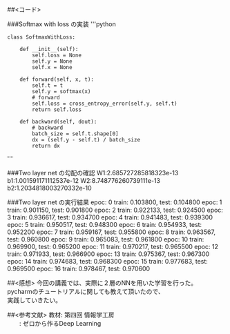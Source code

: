 ##<コード>

###Softmax with loss の実装
'''python

    class SoftmaxWithLoss:

        def __init__(self):
            self.loss = None
            self.y = None
            self.x = None

        def forward(self, x, t):
            self.t = t
            self.y = softmax(x)
            # forward
            self.loss = cross_entropy_error(self.y, self.t)
            return self.loss

        def backward(self, dout):
            # backward
            batch_size = self.t.shape[0]
            dx = (self.y - self.t) / batch_size
            return dx
'''

###Two layer net の勾配の確認
    W1:2.685727285818323e-13
    b1:1.001591171112537e-12
    W2:8.748776260739111e-13
    b2:1.2034818003270332e-10

    
###Two layer net の実行結果
    epoc: 0
    train: 0.103800, test: 0.104800
    epoc: 1
    train: 0.901150, test: 0.901800
    epoc: 2
    train: 0.922133, test: 0.924500
    epoc: 3
    train: 0.936617, test: 0.934700
    epoc: 4
    train: 0.941483, test: 0.939300
    epoc: 5
    train: 0.950517, test: 0.948300
    epoc: 6
    train: 0.954933, test: 0.952200
    epoc: 7
    train: 0.959167, test: 0.955800
    epoc: 8
    train: 0.963567, test: 0.960800
    epoc: 9
    train: 0.965083, test: 0.961800
    epoc: 10
    train: 0.969900, test: 0.965200
    epoc: 11
    train: 0.970217, test: 0.965500
    epoc: 12
    train: 0.971933, test: 0.966900
    epoc: 13
    train: 0.975367, test: 0.967300
    epoc: 14
    train: 0.974683, test: 0.968300
    epoc: 15
    train: 0.977683, test: 0.969500
    epoc: 16
    train: 0.978467, test: 0.970600

##<感想>
今回の講義では、実際に２層のNNを用いた学習を行った。  
pycharmのチュートリアルに関しても教えて頂いたので、  
実践していきたい。  

##<参考文献>
教材: 第四回 情報学工房  
　　: ゼロから作るDeep Learning
